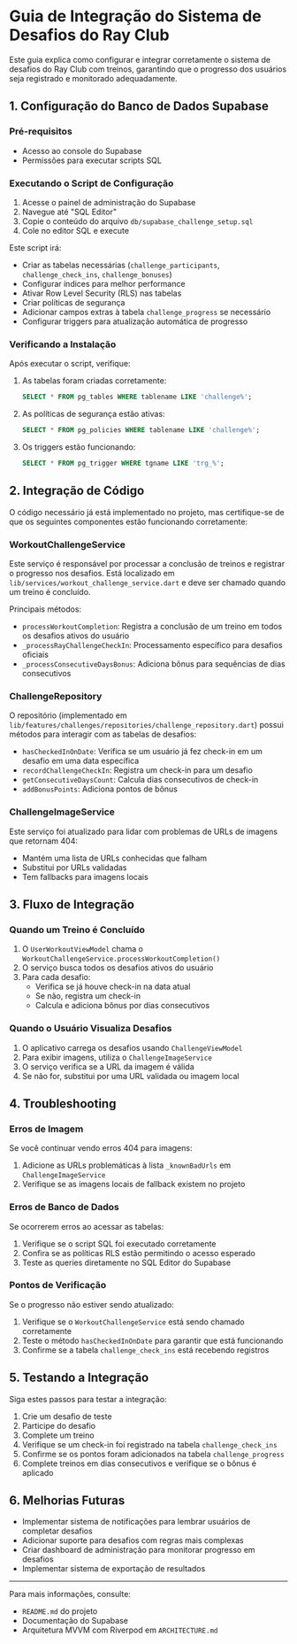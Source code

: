 # Guia de Integração do Sistema de Desafios do Ray Club

Este guia explica como configurar e integrar corretamente o sistema de desafios do Ray Club com treinos, garantindo que o progresso dos usuários seja registrado e monitorado adequadamente.

## 1. Configuração do Banco de Dados Supabase

### Pré-requisitos
- Acesso ao console do Supabase
- Permissões para executar scripts SQL

### Executando o Script de Configuração

1. Acesse o painel de administração do Supabase
2. Navegue até "SQL Editor"
3. Copie o conteúdo do arquivo `db/supabase_challenge_setup.sql`
4. Cole no editor SQL e execute

Este script irá:
- Criar as tabelas necessárias (`challenge_participants`, `challenge_check_ins`, `challenge_bonuses`)
- Configurar índices para melhor performance
- Ativar Row Level Security (RLS) nas tabelas
- Criar políticas de segurança
- Adicionar campos extras à tabela `challenge_progress` se necessário
- Configurar triggers para atualização automática de progresso

### Verificando a Instalação

Após executar o script, verifique:

1. As tabelas foram criadas corretamente:
   ```sql
   SELECT * FROM pg_tables WHERE tablename LIKE 'challenge%';
   ```

2. As políticas de segurança estão ativas:
   ```sql
   SELECT * FROM pg_policies WHERE tablename LIKE 'challenge%';
   ```

3. Os triggers estão funcionando:
   ```sql
   SELECT * FROM pg_trigger WHERE tgname LIKE 'trg_%';
   ```

## 2. Integração de Código

O código necessário já está implementado no projeto, mas certifique-se de que os seguintes componentes estão funcionando corretamente:

### WorkoutChallengeService

Este serviço é responsável por processar a conclusão de treinos e registrar o progresso nos desafios. Está localizado em `lib/services/workout_challenge_service.dart` e deve ser chamado quando um treino é concluído.

Principais métodos:
- `processWorkoutCompletion`: Registra a conclusão de um treino em todos os desafios ativos do usuário
- `_processRayChallengeCheckIn`: Processamento específico para desafios oficiais
- `_processConsecutiveDaysBonus`: Adiciona bônus para sequências de dias consecutivos

### ChallengeRepository

O repositório (implementado em `lib/features/challenges/repositories/challenge_repository.dart`) possui métodos para interagir com as tabelas de desafios:

- `hasCheckedInOnDate`: Verifica se um usuário já fez check-in em um desafio em uma data específica
- `recordChallengeCheckIn`: Registra um check-in para um desafio
- `getConsecutiveDaysCount`: Calcula dias consecutivos de check-in
- `addBonusPoints`: Adiciona pontos de bônus

### ChallengeImageService

Este serviço foi atualizado para lidar com problemas de URLs de imagens que retornam 404:

- Mantém uma lista de URLs conhecidas que falham
- Substitui por URLs validadas
- Tem fallbacks para imagens locais

## 3. Fluxo de Integração

### Quando um Treino é Concluído

1. O `UserWorkoutViewModel` chama o `WorkoutChallengeService.processWorkoutCompletion()`
2. O serviço busca todos os desafios ativos do usuário
3. Para cada desafio:
   - Verifica se já houve check-in na data atual
   - Se não, registra um check-in
   - Calcula e adiciona bônus por dias consecutivos

### Quando o Usuário Visualiza Desafios

1. O aplicativo carrega os desafios usando `ChallengeViewModel`
2. Para exibir imagens, utiliza o `ChallengeImageService` 
3. O serviço verifica se a URL da imagem é válida
4. Se não for, substitui por uma URL validada ou imagem local

## 4. Troubleshooting

### Erros de Imagem

Se você continuar vendo erros 404 para imagens:

1. Adicione as URLs problemáticas à lista `_knownBadUrls` em `ChallengeImageService`
2. Verifique se as imagens locais de fallback existem no projeto

### Erros de Banco de Dados

Se ocorrerem erros ao acessar as tabelas:

1. Verifique se o script SQL foi executado corretamente
2. Confira se as políticas RLS estão permitindo o acesso esperado
3. Teste as queries diretamente no SQL Editor do Supabase

### Pontos de Verificação

Se o progresso não estiver sendo atualizado:

1. Verifique se o `WorkoutChallengeService` está sendo chamado corretamente
2. Teste o método `hasCheckedInOnDate` para garantir que está funcionando
3. Confirme se a tabela `challenge_check_ins` está recebendo registros

## 5. Testando a Integração

Siga estes passos para testar a integração:

1. Crie um desafio de teste
2. Participe do desafio
3. Complete um treino
4. Verifique se um check-in foi registrado na tabela `challenge_check_ins`
5. Confirme se os pontos foram adicionados na tabela `challenge_progress`
6. Complete treinos em dias consecutivos e verifique se o bônus é aplicado

## 6. Melhorias Futuras

- Implementar sistema de notificações para lembrar usuários de completar desafios
- Adicionar suporte para desafios com regras mais complexas
- Criar dashboard de administração para monitorar progresso em desafios
- Implementar sistema de exportação de resultados

---

Para mais informações, consulte:
- `README.md` do projeto
- Documentação do Supabase
- Arquitetura MVVM com Riverpod em `ARCHITECTURE.md` 